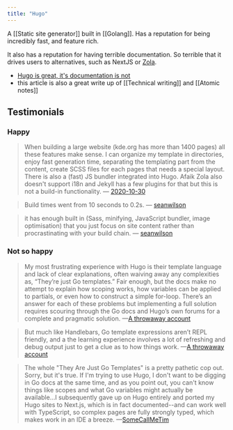 ```yaml
---
title: "Hugo"
---
```


A [[Static site generator]] built in [[Golang]]. Has a reputation for being incredibly fast, and feature rich.

It also has a reputation for having terrible documentation. So terrible that it drives users to alternatives, such as NextJS or [Zola](https://www.getzola.org/).
- [Hugo is great, it's documentation is not](https://sagar.se/blog/hugo-documentation/)
 - this article is also a great write up of [[Technical writing]] and [[Atomic notes]]

## Testimonials

### Happy
> When building a large website (kde.org has more than 1400 pages) all these features make sense. I can organize my template in directories, enjoy fast generation time, separating the templating part from the content, create SCSS files for each pages that needs a special layout. There is also a (fast) JS bundler integrated into Hugo. Afaik Zola also doesn't support i18n and Jekyll has a few plugins for that but this is not a build-in functionality.
> — [2020-10-30](https://news.ycombinator.com/item?id=24945745)

> Build times went from 10 seconds to 0.2s.
> — [seanwilson](https://news.ycombinator.com/item?id=24946414)

> it has enough built in (Sass, minifying, JavaScript bundler, image optimisation) that you just focus on site content rather than procrastinating with your build chain.
> — [seanwilson](https://news.ycombinator.com/item?id=24946414)

### Not so happy
> My most frustrating experience with Hugo is their template language and lack of clear explanations, often waiving away any complexities as, “They’re just Go templates.” Fair enough, but the docs make no attempt to explain how scoping works, how variables can be applied to partials, or even how to construct a simple for-loop. There’s an answer for each of these problems but implementing a full solution requires scouring through the Go docs and Hugo’s own forums for a complete and pragmatic solution.
> —[A throwaway account](https://news.ycombinator.com/item?id=30528827)

> But much like Handlebars, Go template expressions aren’t REPL friendly, and a the learning experience involves a lot of refreshing and debug output just to get a clue as to how things work.
> —[A throwaway account](https://news.ycombinator.com/item?id=30528827)

> The whole "They Are Just Go Templates" is a pretty pathetic cop out. Sorry, but it's true. If I'm trying to use Hugo, I don't want to be digging in Go docs at the same time, and as you point out, you can't know things like scopes and what Go variables might actually be available...I subsequently gave up on Hugo entirely and ported my Hugo sites to Next.js, which is in fact documented--and can work well with TypeScript, so complex pages are fully strongly typed, which makes work in an IDE a breeze. 
> —[SomeCallMeTim](https://news.ycombinator.com/item?id=30533110)
